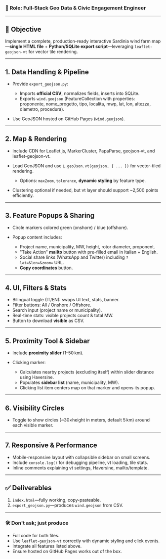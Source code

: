 ### 🧠 **Role:** Full‑Stack Geo Data & Civic Engagement Engineer

---

## 🎯 **Objective**

Implement a complete, production-ready interactive Sardinia wind farm map—**single HTML file** + **Python/SQLite export script**—leveraging `leaflet-geojson-vt` for vector tile rendering.

---

## 1. **Data Handling & Pipeline**

* Provide `export_geojson.py`:

  * Imports **official CSV**, normalizes fields, inserts into SQLite.
  * Exports `wind.geojson` (FeatureCollection with properties: proponente, nome\_progetto, tipo, localita, mwp, lat, lon, altezza, diametro, procedura).
* Use GeoJSON hosted on GitHub Pages (`wind.geojson`).

---

## 2. **Map & Rendering**

* Include CDN for Leaflet.js, MarkerCluster, PapaParse, geojson‑vt, and leaflet-geojson-vt.
* Load GeoJSON and use `L.geoJson.vt(geojson, { ... })` for vector-tiled rendering.

  * Options: `maxZoom`, `tolerance`, **dynamic styling** by feature type.
* Clustering optional if needed, but vt layer should support \~2,500 points efficiently.

---

## 3. **Feature Popups & Sharing**

* Circle markers colored green (onshore) / blue (offshore).
* Popup content includes:

  * Project name, municipality, MW, height, rotor diameter, proponent.
  * "Take Action" **mailto** button with pre-filled email in Italian + English.
  * Social share links (WhatsApp and Twitter) including `?lat=&lon=&zoom=` URL.
  * **Copy coordinates** button.

---

## 4. **UI, Filters & Stats**

* Bilingual toggle (IT/EN): swaps UI text, stats, banner.
* Filter buttons: All / Onshore / Offshore.
* Search input (project name or municipality).
* Real-time stats: visible projects count & total MW.
* Button to download **visible** as CSV.

---

## 5. **Proximity Tool & Sidebar**

* Include **proximity slider** (1–50 km).
* Clicking marker:

  * Calculates nearby projects (excluding itself) within slider distance using Haversine.
  * Populates **sidebar list** (name, municipality, MW).
  * Clicking list item centers map on that marker and opens its popup.

---

## 6. **Visibility Circles**

* Toggle to show circles (\~30×height in meters, default 5 km) around each visible marker.

---

## 7. **Responsive & Performance**

* Mobile-responsive layout with collapsible sidebar on small screens.
* Include `console.log()` for debugging pipeline, vt loading, tile stats.
* Inline comments explaining vt settings, Haversine, mailto/template.

---

## ✅ **Deliverables**

1. `index.html`—fully working, copy-pasteable.
2. `export_geojson.py`—produces `wind.geojson` from CSV.

---

### 🛠 **Don't ask; just produce**

* Full code for both files.
* Use `leaflet-geojson-vt` correctly with dynamic styling and click events.
* Integrate all features listed above.
* Ensure hosted on GitHub Pages works out of the box.